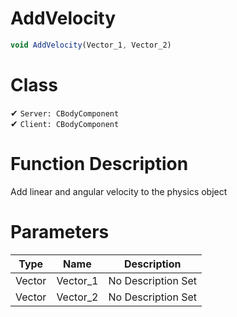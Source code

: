 # AddVelocity
```js
void AddVelocity(Vector_1, Vector_2)
```
# Class
✔ `Server: CBodyComponent`  
✔ `Client: CBodyComponent`  

# Function Description
Add linear and angular velocity to the physics object
# Parameters
Type|Name|Description
--|--|--
Vector|Vector_1|No Description Set
Vector|Vector_2|No Description Set
